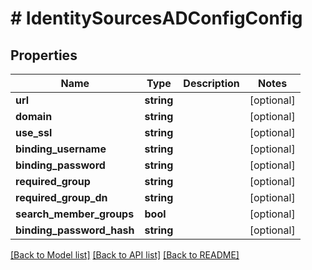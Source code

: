 # # IdentitySourcesADConfigConfig

## Properties

Name | Type | Description | Notes
------------ | ------------- | ------------- | -------------
**url** | **string** |  | [optional]
**domain** | **string** |  | [optional]
**use_ssl** | **string** |  | [optional]
**binding_username** | **string** |  | [optional]
**binding_password** | **string** |  | [optional]
**required_group** | **string** |  | [optional]
**required_group_dn** | **string** |  | [optional]
**search_member_groups** | **bool** |  | [optional]
**binding_password_hash** | **string** |  | [optional]

[[Back to Model list]](../../README.md#models) [[Back to API list]](../../README.md#endpoints) [[Back to README]](../../README.md)
